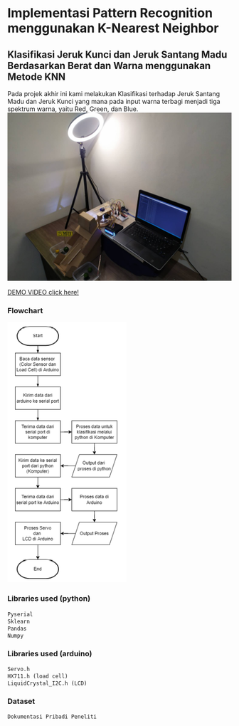 # Implementasi Pattern Recognition menggunakan K-Nearest Neighbor 
## Klasifikasi Jeruk Kunci dan Jeruk Santang Madu Berdasarkan Berat dan Warna menggunakan Metode KNN
Pada projek akhir ini kami melakukan Klasifikasi terhadap Jeruk Santang Madu dan Jeruk Kunci yang mana pada input warna terbagi menjadi tiga spektrum warna, yaitu Red, Green, dan Blue.
![](documentation.jpg)

[DEMO VIDEO click here!](https://www.youtube.com/watch?v=p0su3leJ0DI)
### Flowchart
![](flowchart.png)

### Libraries used (python)
```
Pyserial
Sklearn
Pandas
Numpy
``` 
### Libraries used (arduino)
```
Servo.h
HX711.h (load cell)
LiquidCrystal_I2C.h (LCD)
``` 
### Dataset
```
Dokumentasi Pribadi Peneliti
``` 
